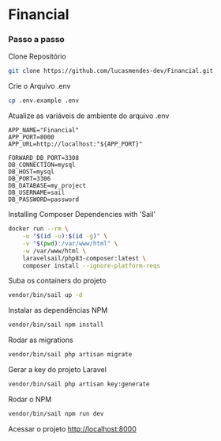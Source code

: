 
# Financial

### Passo a passo
Clone Repositório
```sh
git clone https://github.com/lucasmendes-dev/Financial.git
```

Crie o Arquivo .env
```sh
cp .env.example .env
```


Atualize as variáveis de ambiente do arquivo .env
```dosini
APP_NAME="Financial"
APP_PORT=8000
APP_URL=http://localhost:"${APP_PORT}"

FORWARD_DB_PORT=3308
DB_CONNECTION=mysql
DB_HOST=mysql
DB_PORT=3306
DB_DATABASE=my_project
DB_USERNAME=sail
DB_PASSWORD=password
```

Installing Composer Dependencies with 'Sail'
```sh
docker run --rm \
    -u "$(id -u):$(id -g)" \
    -v "$(pwd):/var/www/html" \
    -w /var/www/html \
    laravelsail/php83-composer:latest \
    composer install --ignore-platform-reqs
```

Suba os containers do projeto
```sh
vendor/bin/sail up -d
```

Instalar as dependências NPM
```sh
vendor/bin/sail npm install
```

Rodar as migrations
```sh
vendor/bin/sail php artisan migrate
```


Gerar a key do projeto Laravel
```sh
vendor/bin/sail php artisan key:generate
```

Rodar o NPM
```sh
vendor/bin/sail npm run dev
```


Acessar o projeto
[http://localhost:8000](http://localhost:8000)
